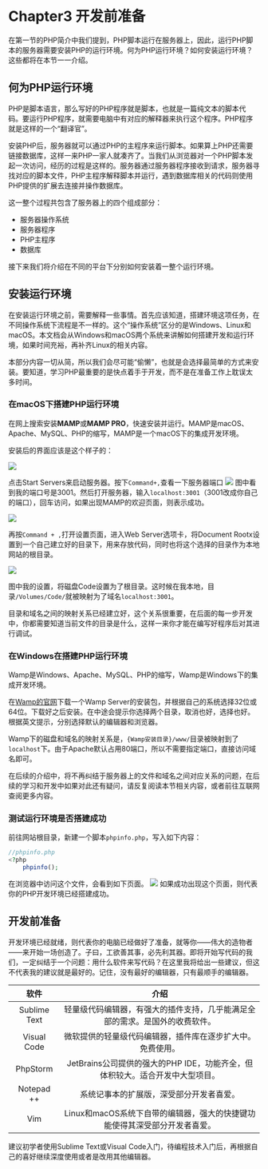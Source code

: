 # Chapter3 开发前准备

在第一节的PHP简介中我们提到，PHP脚本运行在服务器上，因此，运行PHP脚本的服务器需要安装PHP的运行环境。何为PHP运行环境？如何安装运行环境？这些都将在本节一一介绍。

## 何为PHP运行环境
PHP是脚本语言，那么写好的PHP程序就是脚本，也就是一篇纯文本的脚本代码。要运行PHP程序，就需要电脑中有对应的解释器来执行这个程序。PHP程序就是这样的一个“翻译官”。

安装PHP后，服务器就可以通过PHP的主程序来运行脚本。如果算上PHP还需要链接数据库，这样一来PHP一家人就凑齐了。当我们从浏览器对一个PHP脚本发起一次访问，经历的过程是这样的。服务器通过服务器程序接收到请求，服务器寻找对应的脚本文件，PHP主程序解释脚本并运行，遇到数据库相关的代码则使用PHP提供的扩展去连接并操作数据库。

这一整个过程共包含了服务器上的四个组成部分：
+ 服务器操作系统
+ 服务器程序
+ PHP主程序
+ 数据库

接下来我们将介绍在不同的平台下分别如何安装着一整个运行环境。

## 安装运行环境
在安装运行环境之前，需要解释一些事情。首先应该知道，搭建环境这项任务，在不同操作系统下流程是不一样的。这个“操作系统”区分的是Windows、Linux和macOS。本文档会从Windows和macOS两个系统来讲解如何搭建开发和运行环境，如果时间充裕，再补齐Linux的相关内容。

本部分内容一切从简，所以我们会尽可能“偷懒”，也就是会选择最简单的方式来安装。要知道，学习PHP最重要的是快点着手于开发，而不是在准备工作上耽误太多时间。

### 在macOS下搭建PHP运行环境
在网上搜索安装**MAMP**或**MAMP PRO**，快速安装并运行。MAMP是macOS、Apache、MySQL、PHP的缩写，MAMP是一个macOS下的集成开发环境。

安装后的界面应该是这个样子的：

![](../pic/1-3-2.png)

点击Start Servers来启动服务器。按下`Command+,`查看一下服务器端口
![](../pic/1-3-3.png)
图中看到我的端口号是3001。然后打开服务器，输入`localhost:3001`（3001改成你自己的端口），回车访问，如果出现MAMP的欢迎页面，则表示成功。

![](../pic/1-3-4.png)

再按`Command + ,`打开设置页面，进入Web Server选项卡，将Document Rootx设置到一个自己建立好的目录下，用来存放代码，同时也将这个选择的目录作为本地网站的根目录。

![](../pic/1-3-5.png)

图中我的设置，将磁盘Code设置为了根目录。这时候在我本地，目录`/Volumes/Code/`就被映射为了域名`localhost:3001`。

目录和域名之间的映射关系已经建立好，这个关系很重要，在后面的每一步开发中，你都需要知道当前文件的目录是什么，这样一来你才能在编写好程序后对其进行调试。

### 在Windows在搭建PHP运行环境
Wamp是Windows、Apache、MySQL、PHP的缩写，Wamp是Windows下的集成开发环境。

在[Wamp的官网](http://www.wampserver.com/en/)下载一个Wamp Server的安装包，并根据自己的系统选择32位或64位。下载好之后安装。在中途会提示你选择两个目录，取消也好，选择也好。根据英文提示，分别选择默认的编辑器和浏览器。

Wamp下的磁盘和域名的映射关系是，`{Wamp安装目录}/www/`目录被映射到了`localhost`下。由于Apache默认占用80端口，所以不需要指定端口，直接访问域名即可。

在后续的介绍中，将不再纠结于服务器上的文件和域名之间对应关系的问题，在后续的学习和开发中如果对此还有疑问，请反复阅读本节相关内容，或者前往互联网查阅更多内容。

### 测试运行环境是否搭建成功
前往网站根目录，新建一个脚本`phpinfo.php`，写入如下内容：

```php
//phpinfo.php
<?php
	phpinfo();
```

在浏览器中访问这个文件，会看到如下页面。
![](../pic/1-3-6.png)
如果成功出现这个页面，则代表你的PHP开发环境已经搭建成功。

## 开发前准备
开发环境已经就绪，则代表你的电脑已经做好了准备，就等你——伟大的造物者——来开始一场创造了。子曰，工欲善其事，必先利其器。即将开始写代码的我们，一定纠结于一个问题：用什么软件来写代码？在这里我将给出一些建议，但这不代表我的建议就是最好的。记住，没有最好的编辑器，只有最顺手的编辑器。

|软件|介绍|
|:--:|:--:|
|Sublime Text|轻量级代码编辑器，有强大的插件支持，几乎能满足全部的需求。是国外的收费软件。|
|Visual Code|微软提供的轻量级代码编辑器，插件库在逐步扩大中。免费使用。|
|PhpStorm|JetBrains公司提供的强大的PHP IDE，功能齐全，但体积较大。适合开发中大型项目。|
|Notepad ++|系统记事本的扩展版，深受部分开发者喜爱。|
|Vim|Linux和macOS系统下自带的编辑器，强大的快捷键功能使得其深受部分开发者喜爱。|

建议初学者使用Sublime Text或Visual Code入门，待编程技术入门后，再根据自己的喜好继续深度使用或者是改用其他编辑器。